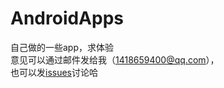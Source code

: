 # AndroidApps
自己做的一些app，求体验<br/>
意见可以通过邮件发给我（1418659400@qq.com），<br/>
也可以发[issues](https://github.com/ahangchen/AndroidApps/issues/new)讨论哈<br/>


